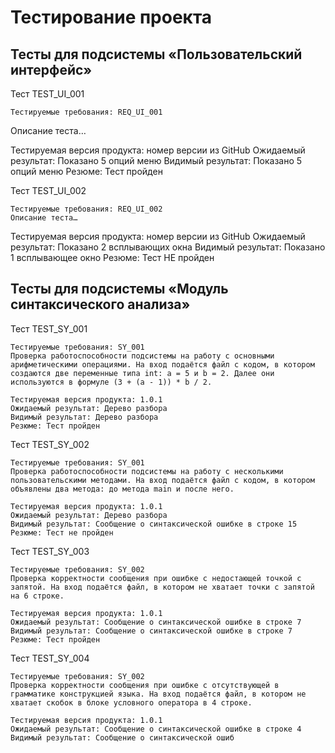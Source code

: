 <!--
Провести тестирование проекта и на его основе создать документ Test Logs. 
На основе непройденных тестов создать перечень задач для исправления найденных ошибок например, 
дополнить документ Code Issue List. Документы разместить в репозитории.
-->

# Тестирование проекта

## Тесты для подсистемы «Пользовательский интерфейс»

Тест TEST_UI_001
	
	Тестируемые требования: REQ_UI_001
Описание теста…

Тестируемая версия продукта: номер версии из GitHub
Ожидаемый результат: Показано 5 опций меню
Видимый результат: Показано 5 опций меню
Резюме: Тест пройден


Тест TEST_UI_002
	
	Тестируемые требования: REQ_UI_002
	Описание теста…
	
Тестируемая версия продукта: номер версии из GitHub
Ожидаемый результат: Показано 2 всплывающих окна
Видимый результат: Показано 1 всплывающее окно
Резюме: Тест НЕ пройден


## Тесты для подсистемы «Модуль синтаксического анализа»

Тест TEST_SY_001

    Тестируемые требования: SY_001
    Проверка работоспособности подсистемы на работу с основными арифметическими операциями. На вход подаётся файл с кодом, в котором создаются две переменные типа int: а = 5 и b = 2. Далее они используются в формуле (3 + (a - 1)) * b / 2.

    Тестируемая версия продукта: 1.0.1
    Ожидаемый результат: Дерево разбора
    Видимый результат: Дерево разбора
    Резюме: Тест пройден

Тест TEST_SY_002

    Тестируемые требования: SY_001
    Проверка работоспособности подсистемы на работу с несколькими пользовательскими методами. На вход подаётся файл с кодом, в котором объявлены два метода: до метода main и после него.
    
    Тестируемая версия продукта: 1.0.1
    Ожидаемый результат: Дерево разбора
    Видимый результат: Сообщение о синтаксической ошибке в строке 15
    Резюме: Тест не пройден

Тест TEST_SY_003

    Тестируемые требования: SY_002
    Проверка корректности сообщения при ошибке с недостающей точкой с запятой. На вход подаётся файл, в котором не хватает точки с запятой на 6 строке.
    
    Тестируемая версия продукта: 1.0.1
    Ожидаемый результат: Сообщение о синтаксической ошибке в строке 7
    Видимый результат: Сообщение о синтаксической ошибке в строке 7
    Резюме: Тест пройден

Тест TEST_SY_004

    Тестируемые требования: SY_002
    Проверка корректности сообщения при ошибке с отсутствующей в грамматике конструкцией языка. На вход подаётся файл, в котором не хватает скобок в блоке условного оператора в 4 строке.
    
    Тестируемая версия продукта: 1.0.1
    Ожидаемый результат: Сообщение о синтаксической ошибке в строке 4
    Видимый результат: Сообщение о синтаксической ошиб

